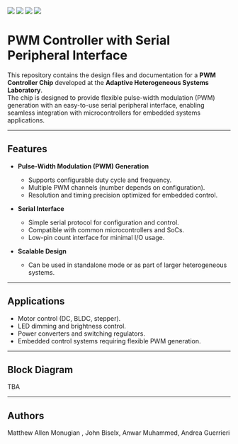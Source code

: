 ![](../../workflows/gds/badge.svg) ![](../../workflows/docs/badge.svg) ![](../../workflows/test/badge.svg) ![](../../workflows/fpga/badge.svg)


# PWM Controller with Serial Peripheral Interface

This repository contains the design files and documentation for a **PWM Controller Chip** developed at the **Adaptive Heterogeneous Systems Laboratory**.  
The chip is designed to provide flexible pulse-width modulation (PWM) generation with an easy-to-use serial peripheral interface, enabling seamless integration with microcontrollers for embedded systems applications.

---

## Features

- **Pulse-Width Modulation (PWM) Generation**
  - Supports configurable duty cycle and frequency.
  - Multiple PWM channels (number depends on configuration).
  - Resolution and timing precision optimized for embedded control.

- **Serial Interface**
  - Simple serial protocol for configuration and control.
  - Compatible with common microcontrollers and SoCs.
  - Low-pin count interface for minimal I/O usage.

- **Scalable Design**
  - Can be used in standalone mode or as part of larger heterogeneous systems.
---

## Applications

- Motor control (DC, BLDC, stepper).
- LED dimming and brightness control.
- Power converters and switching regulators.
- Embedded control systems requiring flexible PWM generation.

---

## Block Diagram

TBA

---

## Authors

Matthew Allen Monugian , John Biselx, Anwar Muhammed, Andrea Guerrieri

 
